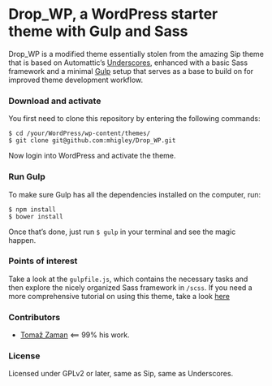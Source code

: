 # Drop_WP, a WordPress starter theme with Gulp and Sass

Drop_WP is a modified theme essentially stolen from the amazing Sip theme that is based on Automattic’s [Underscores](http://underscores.me/), enhanced with a basic Sass framework and a minimal [Gulp](https://codeable.io/community/speed-up-your-theme-development-with-gulp/) setup that serves as a base to build on for improved theme development workflow.

### Download and activate

You first need to clone this repository by entering the following commands:

```
$ cd /your/WordPress/wp-content/themes/
$ git clone git@github.com:mhigley/Drop_WP.git
```

Now login into WordPress and activate the theme.

### Run Gulp

To make sure Gulp has all the dependencies installed on the computer, run:

```
$ npm install
$ bower install
```

Once that’s done, just run `$ gulp` in your terminal and see the magic happen.

### Points of interest

Take a look at the `gulpfile.js`, which contains the necessary tasks and then explore the nicely organized Sass framework in `/scss`. If you need a more comprehensive tutorial on using this theme, take a look [here](https://codeable.io/community/introducing-sip-a-starter-theme-with-gulp-workflow/)

### Contributors

- [Tomaž Zaman](https://twitter.com/tomazzaman) <== 99% his work.

### License

Licensed under GPLv2 or later, same as Sip, same as Underscores.



